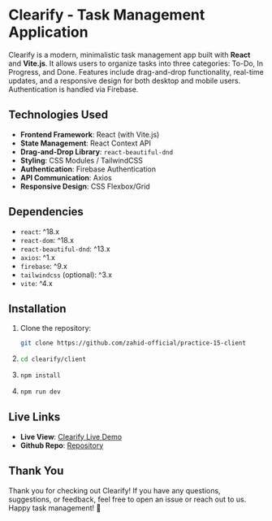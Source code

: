 # Clearify - Task Management Application 

Clearify is a modern, minimalistic task management app built with **React** and **Vite.js**. It allows users to organize tasks into three categories: To-Do, In Progress, and Done. Features include drag-and-drop functionality, real-time updates, and a responsive design for both desktop and mobile users. Authentication is handled via Firebase.


## Technologies Used

- **Frontend Framework**: React (with Vite.js)
- **State Management**: React Context API
- **Drag-and-Drop Library**: `react-beautiful-dnd`
- **Styling**: CSS Modules / TailwindCSS
- **Authentication**: Firebase Authentication
- **API Communication**: Axios
- **Responsive Design**: CSS Flexbox/Grid



## Dependencies

- `react`: ^18.x
- `react-dom`: ^18.x
- `react-beautiful-dnd`: ^13.x
- `axios`: ^1.x
- `firebase`: ^9.x
- `tailwindcss` (optional): ^3.x
- `vite`: ^4.x


## Installation

1. Clone the repository:
   ```bash
   git clone https://github.com/zahid-official/practice-15-client

2. 
   ```bash
   cd clearify/client

3. 
   ```bash
   npm install

4. 
   ```bash
   npm run dev

## Live Links

- **Live View**: [Clearify Live Demo](https://your-frontend-live-link.com)
- **Github Repo**: [Repository](https://github.com/zahid-official/practice-15-client)

## Thank You

Thank you for checking out Clearify! If you have any questions, suggestions, or feedback, feel free to open an issue or reach out to us. Happy task management! 🚀